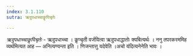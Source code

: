 ```yaml
---
index: 3.1.110
sutra: ऋदुपधाच्चाकॢपिचृतेः

---
```

_ऋदुपधाच्चाकॢपिचृतेः_ - ऋदुपधाच्चा । कॢप्चृती वर्जयित्वा ऋदुपधाद्धातोः क्यबित्यर्थः । ननु तपरकरममिह व्यर्थमित्यत आह —  अनित्यण्यन्ता इति । णिजन्तात्तु यदेवेति ।अचो य॑दित्यनेनेति भावः । 